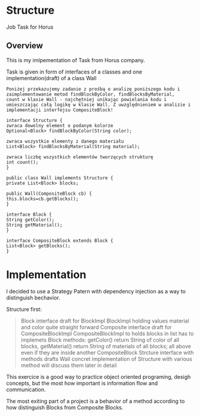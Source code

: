# Structure
Job Task for Horus 

## Overview

This is my imlpementation of Task from Horus company.

Task is given in form of interfaces of a classes and one implementation(draft) of a class Wall

	Poniżej przekazujemy zadanie z prośbą o analizę poniższego kodu i
	zaimplementowanie metod findBlockByColor, findBlocksByMaterial,
	count w klasie Wall - najchętniej unikając powielania kodu i
	umieszczając całą logikę w klasie Wall. Z uwzględnieniem w analizie i
	implementacji interfejsu CompositeBlock!

	interface Structure {
	zwraca dowolny element o podanym kolorze
	Optional<Block> findBlockByColor(String color);

	zwraca wszystkie elementy z danego materiału
	List<Block> findBlocksByMaterial(String material);

	zwraca liczbę wszystkich elementów tworzących strukturę
	int count();
	}

	public class Wall implements Structure {
	private List<Block> blocks;

	public Wall(CompositeBlock cb) {
	this.blocks=cb.getBlocks();
	}

	interface Block {
	String getColor();
	String getMaterial();
	}

	interface CompositeBlock extends Block {
	List<Block> getBlocks();
	}
  
  # Implementation
  
  I decided to use a Strategy Patern with dependency injection as a way to distinguish bechavior.
  
Structure first:
>Block interface draft for BlockImpl
>BlockImpl holding values material and color quite straight forward
>Composite interface draft for CompositeBlockImpl
>CompositeBlockImpl to holds blocks in list has to implemets Block methods: getColor() return String of color of all blocks, getMaterial() return String of materials of all blocks; all above even if they are inside another CompositeBlock
>Strcture interface with methods drafts 
>Wall concret implementation of Structure with various method will discuss them later in detail
  
  This exercice is a good way to practice object oriented programing, desigh concepts, but the most how important is information flow and communication.
	
  The most exiting part of a project is a behavior of a method according to how distinguish Blocks from Composite Blocks.
  
  

  
